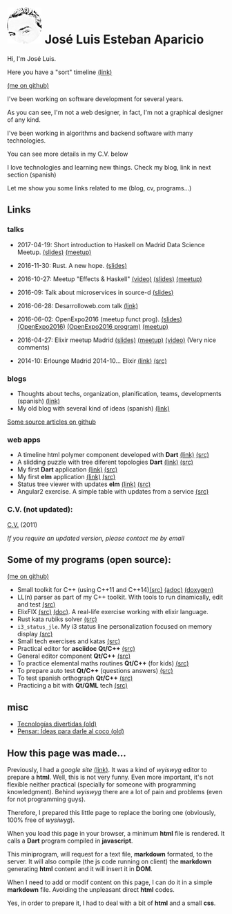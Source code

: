 # ![jleahred](images/jleahred2s.jpeg) José Luis Esteban Aparicio



Hi, I'm José Luis.

Here you have a "sort" timeline [(link)](timeline/index.html) 

[(me on github)](https://github.com/jleahred)

I've been working on software development for several years.

As you can see, I'm not a web designer, in fact, I'm not a graphical designer of any kind.

I've been working in algorithms and backend software with many technologies.

You can see more details in my C.V. below

I love technologies and learning new things. Check my blog, link in next section (spanish)

Let me show you some links related to me (blog, cv, programs...)



## Links 


### talks


* 2017-04-19: Short introduction to Haskell on Madrid Data Science Meetup. [(slides)](https://docs.google.com/presentation/d/1HIakWOKLuK_5q8IPhP-P3L4mVi8KX06J2CE1Z8uVqjE/edit#slide=id.g1d81a17347_0_836)  [(meetup)](https://www.meetup.com/Haskell-MAD/events/239103965/) 


* 2016-11-30: Rust. A new hope. [(slides)](https://docs.google.com/presentation/d/1UjRLpgGLi0eYD4ZTxuoL1cmZPp0fKFixTNuWqxiM8wU/edit?usp=sharing) 


* 2016-10-27: Meetup "Effects & Haskell" [(video)](https://www.youtube.com/watch?v=s6eLE0fZDuM&list=PL0bR48K8xUg5AlSGoO2bi-opioe-6sv4I) [(slides)](https://docs.google.com/presentation/d/1LIewEHMYjU5I646c_JJqZmwNqA0AMC8SgqA0DC6DGXo/edit) [(meetup)](https://www.meetup.com/Haskell-MAD/events/234814002/)

* 2016-09: Talk about microservices in source-d [(slides)](https://docs.google.com/presentation/d/1XA1eDX34V5Wy-Pf46EY8yZepCZAzjlnITSlXRH85Wbs/edit?usp=sharing) 

* 2016-06-28: Desarrolloweb.com talk [(link)](https://www.youtube.com/watch?v=_stVvsLLm6o&feature=youtu.be)

* 2016-06-02: OpenExpo2016 (meetup funct prog). [(slides)](https://docs.google.com/presentation/d/1JznL2c1WZqWfsyFPy1BYS0VL0VuJqN33k7oldaEK_a0/edit?usp=sharing) [(OpenExpo2016)](http://www.openexpo.es/openexpo-2016/ponentes-2016) [(OpenExpo2016 program)](http://www.openexpo.es/openexpo-2016/programa-horario)  [(meetup)](http://www.meetup.com/Haskell-MAD/events/230564520/)


* 2016-04-27: Elixir meetup Madrid [(slides)](https://docs.google.com/presentation/d/13pARtd4MKpr0vMFTkYsgnIie0KpkUQAPnPamFiKOPxY/edit?usp=sharing) [(meetup)](http://www.meetup.com/Madrid-Elixir/events/230312000/) [(video)](https://www.youtube.com/watch?v=kQgwHUrmqlo) (Very nice comments)

* 2014-10: Erlounge Madrid 2014-10... Elixir [(link)](talks/elixir-2014-10.html) [(src)](https://github.com/jleahred/talks/tree/master/elixir_2014-10)



### blogs

* Thoughts about techs, organization, planification, teams, developments (spanish) [(link)](http://departamentodesarrollo.blogspot.com.es/)
* My old blog with several kind of ideas (spanish) [(link)](http://joseluisestebanaparicio.blogspot.com/)

[Some source articles on github](https://github.com/jleahred/blogs)
    
    
### web apps

* A timeline html polymer component developed with **Dart** [(link)](timeline/index.html) [(src)](https://github.com/jleahred/timeline)
* A slidding puzzle with tree diferent topologies **Dart**  [(link)](apps/puzzle3t/index.html) [(src)](https://github.com/jleahred/puzzle3t)
* My first **Dart** application [(link)](apps/hello_world/index.html) [(src)](https://github.com/jleahred/dart_hello_world)
* My first **elm** application [(link)](apps/calculator/calculator.html) [(src)](https://github.com/jleahred/katas/tree/master/langs/elm/calculator)
* Status tree viewer with updates **elm** [(link)](apps/status_tree/index.html) [(src)](https://github.com/jleahred/katas/tree/master/langs/elm/status_tree)
* Angular2 exercise. A simple table with updates from a service  [(src)](https://github.com/jleahred/katas/tree/master/web/angular2/ws_table_proto)


### C.V. (not updated):

[C.V.](https://drive.google.com/file/d/0B6qpsfY_cLaaeVNnenZFUERuR28/view?usp=sharing) (2011)

_If you require an updated version, please contact me by email_



## Some of my programs (open source):

[(me on github)](https://github.com/jleahred)

* Small toolkit for C++ (using C++11 and C++14)[(src)](https://github.com/jleahred/jle_cpp_tk) 
[(adoc)](jle_cpp_tk.doc/jle_cpp_tk.html)
[(doxygen)](jle_cpp_tk.doc/index.html)
* LL(n) parser as part of my C++ toolkit. With tools to run dinamically, edit and test [(src)](https://github.com/jleahred/jle_cpp_tk/tree/master/src/core/hp)
* ElixFIX [(src)](https://github.com/jleahred/elixfix) [(doc)](http://jleahred.github.io/elixfix.doc/readme.html). A real-life exercise working with elixir language.
* Rust kata rubiks solver [(src)](https://github.com/jleahred/katas/tree/master/langs/rust/rubiks_solver)
* `i3_status_jle`. My i3 status line personalization focused on memory display [(src)](https://github.com/jleahred/i3_status_jle)
* Small tech exercises and katas [(src)](https://github.com/jleahred/katas)
* Practical editor for **asciidoc** **Qt/C++** [(src)](https://github.com/jleahred/qadoc)
* General editor component **Qt/C++** [(src)](https://github.com/jleahred/mqeditor)
* To practice elemental maths routines **Qt/C++** (for kids) [(src)](https://github.com/jleahred/kids-math-practice)
* To prepare auto test **Qt/C++** (questions answers) [(src)](https://github.com/jleahred/mq-auto-test)
* To test spanish orthograph **Qt/C++** [(src)](https://github.com/jleahred/ortograph)
* Practicing a bit with **Qt/QML** tech [(src)](https://github.com/jleahred/qml-learning)


## misc

* [Tecnologías divertidas (old)](http://departamentodesarrollo.blogspot.com.es/2012/11/tecnologias-divertidas.html)
* [Pensar: Ideas para darle al coco (old)](https://sites.google.com/site/joseluisestebanaparicio/pensar)
 

 
## How this page was made...

Previously, I had a _google site_ [(link)](https://sites.google.com/site/joseluisestebanaparicio/home). It was a kind 
of _wyiswyg_ editor to prepare a **html**. Well, this is not very funny.
Even more important, it's not flexible neither practical (specially for someone with programming knowledgment). Behind _wyiswyg_
there are a lot of pain and problems (even for not programming guys).

Therefore, I prepared this little page to replace the boring one (obviously, 100% free of _wysiwyg_).

When you load this page in your browser, a minimum **html** file is rendered. It calls a **Dart** program compiled 
in **javascript**. 

This miniprogram, will request for a text file, **markdown** formated, to the server. It will also 
compile (the js code running on client) the **markdown** generating **html** content and it will insert it in **DOM**. 

When I need to add or modif content on this page, I can do it in a simple **markdown** file. Avoiding the unpleasant 
direct **html** codes.

Yes, in order to prepare it, I had to deal with a bit of **html** and a small **css**.

